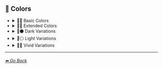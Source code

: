 ## 🎨 Colors

- <details><summary>🎨🔴 Basic Colors</summary>

    | Keyword        | Example      |
    | ------------- |:-------------:|
	|White| <img src="https://github.com/willwulfken/MidJourney-Styles-and-Keywords/blob/main/Images/MidJourney%20Styles%20(sphere)/Colors/Basic_Colors/sphere_White.png?raw=true" width="256" /> |
	|Light-Gray| <img src="https://github.com/willwulfken/MidJourney-Styles-and-Keywords/blob/main/Images/MidJourney%20Styles%20(sphere)/Colors/Basic_Colors/sphere_Light-Gray.png?raw=true" width="256" /> |
	|Gray| <img src="https://github.com/willwulfken/MidJourney-Styles-and-Keywords/blob/main/Images/MidJourney%20Styles%20(sphere)/Colors/Basic_Colors/sphere_Gray.png?raw=true" width="256" /> |
	|Dark-Gray| <img src="https://github.com/willwulfken/MidJourney-Styles-and-Keywords/blob/main/Images/MidJourney%20Styles%20(sphere)/Colors/Basic_Colors/sphere_Dark-Gray.png?raw=true" width="256" /> |
	|Black| <img src="https://github.com/willwulfken/MidJourney-Styles-and-Keywords/blob/main/Images/MidJourney%20Styles%20(sphere)/Colors/Basic_Colors/sphere_Black.png?raw=true" width="256" /> |
	|Brown| <img src="https://github.com/willwulfken/MidJourney-Styles-and-Keywords/blob/main/Images/MidJourney%20Styles%20(sphere)/Colors/Basic_Colors/sphere_Brown.png?raw=true" width="256" /> |
	|Maroon| <img src="https://github.com/willwulfken/MidJourney-Styles-and-Keywords/blob/main/Images/MidJourney%20Styles%20(sphere)/Colors/Basic_Colors/sphere_Maroon.png?raw=true" width="256" /> |
	|Red| <img src="https://github.com/willwulfken/MidJourney-Styles-and-Keywords/blob/main/Images/MidJourney%20Styles%20(sphere)/Colors/Basic_Colors/sphere_Red.png?raw=true" width="256" /> |
	|Orange| <img src="https://github.com/willwulfken/MidJourney-Styles-and-Keywords/blob/main/Images/MidJourney%20Styles%20(sphere)/Colors/Basic_Colors/sphere_Orange.png?raw=true" width="256" /> |
	|Yellow| <img src="https://github.com/willwulfken/MidJourney-Styles-and-Keywords/blob/main/Images/MidJourney%20Styles%20(sphere)/Colors/Basic_Colors/sphere_Yellow.png?raw=true" width="256" /> |
	|Lime| <img src="https://github.com/willwulfken/MidJourney-Styles-and-Keywords/blob/main/Images/MidJourney%20Styles%20(sphere)/Colors/Basic_Colors/sphere_Lime.png?raw=true" width="256" /> |
	|Green| <img src="https://github.com/willwulfken/MidJourney-Styles-and-Keywords/blob/main/Images/MidJourney%20Styles%20(sphere)/Colors/Basic_Colors/sphere_Green.png?raw=true" width="256" /> |
	|Cyan| <img src="https://github.com/willwulfken/MidJourney-Styles-and-Keywords/blob/main/Images/MidJourney%20Styles%20(sphere)/Colors/Basic_Colors/sphere_Cyan.png?raw=true" width="256" /> |
	|Teal| <img src="https://github.com/willwulfken/MidJourney-Styles-and-Keywords/blob/main/Images/MidJourney%20Styles%20(sphere)/Colors/Basic_Colors/sphere_Teal.png?raw=true" width="256" /> |
	|Blue| <img src="https://github.com/willwulfken/MidJourney-Styles-and-Keywords/blob/main/Images/MidJourney%20Styles%20(sphere)/Colors/Basic_Colors/sphere_Blue.png?raw=true" width="256" /> |
	|Indigo| <img src="https://github.com/willwulfken/MidJourney-Styles-and-Keywords/blob/main/Images/MidJourney%20Styles%20(sphere)/Colors/Basic_Colors/sphere_Indigo.png?raw=true" width="256" /> |
	|Purple| <img src="https://github.com/willwulfken/MidJourney-Styles-and-Keywords/blob/main/Images/MidJourney%20Styles%20(sphere)/Colors/Basic_Colors/sphere_Purple.png?raw=true" width="256" /> |
	|Violet| <img src="https://github.com/willwulfken/MidJourney-Styles-and-Keywords/blob/main/Images/MidJourney%20Styles%20(sphere)/Colors/Basic_Colors/sphere_Violet.png?raw=true" width="256" /> |
	|Fuchsia| <img src="https://github.com/willwulfken/MidJourney-Styles-and-Keywords/blob/main/Images/MidJourney%20Styles%20(sphere)/Colors/Basic_Colors/sphere_Fuchsia.png?raw=true" width="256" /> |
	|Magenta| <img src="https://github.com/willwulfken/MidJourney-Styles-and-Keywords/blob/main/Images/MidJourney%20Styles%20(sphere)/Colors/Basic_Colors/sphere_Magenta.png?raw=true" width="256" /> |
	|Pink| <img src="https://github.com/willwulfken/MidJourney-Styles-and-Keywords/blob/main/Images/MidJourney%20Styles%20(sphere)/Colors/Basic_Colors/sphere_Pink.png?raw=true" width="256" /> |

    </details>


- <details><summary>🎨🔵 Extended Colors</summary>

    | Keyword        | Example      |
    | ------------- |:-------------:|
	|Tan| <img src="https://github.com/willwulfken/MidJourney-Styles-and-Keywords/blob/main/Images/MidJourney%20Styles%20(sphere)/Colors/Extended_Colors/sphere_Tan.png?raw=true" width="256" /> |
	|Beige| <img src="https://github.com/willwulfken/MidJourney-Styles-and-Keywords/blob/main/Images/MidJourney%20Styles%20(sphere)/Colors/Extended_Colors/sphere_Beige.png?raw=true" width="256" /> |
	|Scarlet| <img src="https://github.com/willwulfken/MidJourney-Styles-and-Keywords/blob/main/Images/MidJourney%20Styles%20(sphere)/Colors/Extended_Colors/sphere_Scarlet.png?raw=true" width="256" /> |
	|Olive-Green| <img src="https://github.com/willwulfken/MidJourney-Styles-and-Keywords/blob/main/Images/MidJourney%20Styles%20(sphere)/Colors/Extended_Colors/sphere_Olive-Green.png?raw=true" width="256" /> |
	|Chartreuse| <img src="https://github.com/willwulfken/MidJourney-Styles-and-Keywords/blob/main/Images/MidJourney%20Styles%20(sphere)/Colors/Extended_Colors/sphere_Chartreuse.png?raw=true" width="256" /> |
	|Turquoise| <img src="https://github.com/willwulfken/MidJourney-Styles-and-Keywords/blob/main/Images/MidJourney%20Styles%20(sphere)/Colors/Extended_Colors/sphere_Turquoise.png?raw=true" width="256" /> |
	|Aqua| <img src="https://github.com/willwulfken/MidJourney-Styles-and-Keywords/blob/main/Images/MidJourney%20Styles%20(sphere)/Colors/Extended_Colors/sphere_Aqua.png?raw=true" width="256" /> |
	|Azure| <img src="https://github.com/willwulfken/MidJourney-Styles-and-Keywords/blob/main/Images/MidJourney%20Styles%20(sphere)/Colors/Extended_Colors/sphere_Azure.png?raw=true" width="256" /> |

    </details>


- <details><summary>🎨⚫ Dark Variations</summary>

    | Keyword        | Example      |
    | ------------- |:-------------:|
	|Dark-White| <img src="https://github.com/willwulfken/MidJourney-Styles-and-Keywords/blob/main/Images/MidJourney%20Styles%20(sphere)/Colors/Dark_Colors/sphere_Dark-White.png?raw=true" width="256" /> |
	|Dark-Brown| <img src="https://github.com/willwulfken/MidJourney-Styles-and-Keywords/blob/main/Images/MidJourney%20Styles%20(sphere)/Colors/Dark_Colors/sphere_Dark-Brown.png?raw=true" width="256" /> |
	|Dark-Maroon| <img src="https://github.com/willwulfken/MidJourney-Styles-and-Keywords/blob/main/Images/MidJourney%20Styles%20(sphere)/Colors/Dark_Colors/sphere_Dark-Maroon.png?raw=true" width="256" /> |
	|Dark-Red| <img src="https://github.com/willwulfken/MidJourney-Styles-and-Keywords/blob/main/Images/MidJourney%20Styles%20(sphere)/Colors/Dark_Colors/sphere_Dark-Red.png?raw=true" width="256" /> |
	|Dark-Orange| <img src="https://github.com/willwulfken/MidJourney-Styles-and-Keywords/blob/main/Images/MidJourney%20Styles%20(sphere)/Colors/Dark_Colors/sphere_Dark-Orange.png?raw=true" width="256" /> |
	|Dark-Yellow| <img src="https://github.com/willwulfken/MidJourney-Styles-and-Keywords/blob/main/Images/MidJourney%20Styles%20(sphere)/Colors/Dark_Colors/sphere_Dark-Yellow.png?raw=true" width="256" /> |
	|Dark-Lime| <img src="https://github.com/willwulfken/MidJourney-Styles-and-Keywords/blob/main/Images/MidJourney%20Styles%20(sphere)/Colors/Dark_Colors/sphere_Dark-Lime.png?raw=true" width="256" /> |
	|Dark-Green| <img src="https://github.com/willwulfken/MidJourney-Styles-and-Keywords/blob/main/Images/MidJourney%20Styles%20(sphere)/Colors/Dark_Colors/sphere_Dark-Green.png?raw=true" width="256" /> |
	|Dark-Cyan| <img src="https://github.com/willwulfken/MidJourney-Styles-and-Keywords/blob/main/Images/MidJourney%20Styles%20(sphere)/Colors/Dark_Colors/sphere_Dark-Cyan.png?raw=true" width="256" /> |
	|Dark-Blue| <img src="https://github.com/willwulfken/MidJourney-Styles-and-Keywords/blob/main/Images/MidJourney%20Styles%20(sphere)/Colors/Dark_Colors/sphere_Dark-Blue.png?raw=true" width="256" /> |
	|Dark-Purple| <img src="https://github.com/willwulfken/MidJourney-Styles-and-Keywords/blob/main/Images/MidJourney%20Styles%20(sphere)/Colors/Dark_Colors/sphere_Dark-Purple.png?raw=true" width="256" /> |
	|Dark-Magenta| <img src="https://github.com/willwulfken/MidJourney-Styles-and-Keywords/blob/main/Images/MidJourney%20Styles%20(sphere)/Colors/Dark_Colors/sphere_Dark-Magenta.png?raw=true" width="256" /> |
	|Dark-Pink| <img src="https://github.com/willwulfken/MidJourney-Styles-and-Keywords/blob/main/Images/MidJourney%20Styles%20(sphere)/Colors/Dark_Colors/sphere_Dark-Pink.png?raw=true" width="256" /> |

    </details>


- <details><summary>🎨⚪ Light Variations</summary>

    | Keyword        | Example      |
    | ------------- |:-------------:|
	|Light-Black| <img src="https://github.com/willwulfken/MidJourney-Styles-and-Keywords/blob/main/Images/MidJourney%20Styles%20(sphere)/Colors/Light_Colors/sphere_Light-Black.png?raw=true" width="256" /> |
	|Light-Brown| <img src="https://github.com/willwulfken/MidJourney-Styles-and-Keywords/blob/main/Images/MidJourney%20Styles%20(sphere)/Colors/Light_Colors/sphere_Light-Brown.png?raw=true" width="256" /> |
	|Light-Maroon| <img src="https://github.com/willwulfken/MidJourney-Styles-and-Keywords/blob/main/Images/MidJourney%20Styles%20(sphere)/Colors/Light_Colors/sphere_Light-Maroon.png?raw=true" width="256" /> |
	|Light-Red| <img src="https://github.com/willwulfken/MidJourney-Styles-and-Keywords/blob/main/Images/MidJourney%20Styles%20(sphere)/Colors/Light_Colors/sphere_Light-Red.png?raw=true" width="256" /> |
	|Light-Orange| <img src="https://github.com/willwulfken/MidJourney-Styles-and-Keywords/blob/main/Images/MidJourney%20Styles%20(sphere)/Colors/Light_Colors/sphere_Light-Orange.png?raw=true" width="256" /> |
	|Light-Yellow| <img src="https://github.com/willwulfken/MidJourney-Styles-and-Keywords/blob/main/Images/MidJourney%20Styles%20(sphere)/Colors/Light_Colors/sphere_Light-Yellow.png?raw=true" width="256" /> |
	|Light-Lime| <img src="https://github.com/willwulfken/MidJourney-Styles-and-Keywords/blob/main/Images/MidJourney%20Styles%20(sphere)/Colors/Light_Colors/sphere_Light-Lime.png?raw=true" width="256" /> |
	|Light-Green| <img src="https://github.com/willwulfken/MidJourney-Styles-and-Keywords/blob/main/Images/MidJourney%20Styles%20(sphere)/Colors/Light_Colors/sphere_Light-Green.png?raw=true" width="256" /> |
	|Light-Cyan| <img src="https://github.com/willwulfken/MidJourney-Styles-and-Keywords/blob/main/Images/MidJourney%20Styles%20(sphere)/Colors/Light_Colors/sphere_Light-Cyan.png?raw=true" width="256" /> |
	|Light-Blue| <img src="https://github.com/willwulfken/MidJourney-Styles-and-Keywords/blob/main/Images/MidJourney%20Styles%20(sphere)/Colors/Light_Colors/sphere_Light-Blue.png?raw=true" width="256" /> |
	|Light-Purple| <img src="https://github.com/willwulfken/MidJourney-Styles-and-Keywords/blob/main/Images/MidJourney%20Styles%20(sphere)/Colors/Light_Colors/sphere_Light-Purple.png?raw=true" width="256" /> |
	|Light-Magenta| <img src="https://github.com/willwulfken/MidJourney-Styles-and-Keywords/blob/main/Images/MidJourney%20Styles%20(sphere)/Colors/Light_Colors/sphere_Light-Magenta.png?raw=true" width="256" /> |
	|Light-Pink| <img src="https://github.com/willwulfken/MidJourney-Styles-and-Keywords/blob/main/Images/MidJourney%20Styles%20(sphere)/Colors/Light_Colors/sphere_Light-Pink.png?raw=true" width="256" /> |

    </details>


- <details><summary>🎨🔶 Vivid Variations</summary>

    | Keyword        | Example      |
    | ------------- |:-------------:|
	|Vivid-Brown| <img src="https://github.com/willwulfken/MidJourney-Styles-and-Keywords/blob/main/Images/MidJourney%20Styles%20(sphere)/Colors/Vivid_Colors/sphere_Vivid-Brown.png?raw=true" width="256" /> |
	|Vivid-Maroon| <img src="https://github.com/willwulfken/MidJourney-Styles-and-Keywords/blob/main/Images/MidJourney%20Styles%20(sphere)/Colors/Vivid_Colors/sphere_Vivid-Maroon.png?raw=true" width="256" /> |
	|Vivid-Red| <img src="https://github.com/willwulfken/MidJourney-Styles-and-Keywords/blob/main/Images/MidJourney%20Styles%20(sphere)/Colors/Vivid_Colors/sphere_Vivid-Red.png?raw=true" width="256" /> |
	|Vivid-Orange| <img src="https://github.com/willwulfken/MidJourney-Styles-and-Keywords/blob/main/Images/MidJourney%20Styles%20(sphere)/Colors/Vivid_Colors/sphere_Vivid-Orange.png?raw=true" width="256" /> |
	|Vivid-Yellow| <img src="https://github.com/willwulfken/MidJourney-Styles-and-Keywords/blob/main/Images/MidJourney%20Styles%20(sphere)/Colors/Vivid_Colors/sphere_Vivid-Yellow.png?raw=true" width="256" /> |
	|Vivid-Lime| <img src="https://github.com/willwulfken/MidJourney-Styles-and-Keywords/blob/main/Images/MidJourney%20Styles%20(sphere)/Colors/Vivid_Colors/sphere_Vivid-Lime.png?raw=true" width="256" /> |
	|Vivid-Green| <img src="https://github.com/willwulfken/MidJourney-Styles-and-Keywords/blob/main/Images/MidJourney%20Styles%20(sphere)/Colors/Vivid_Colors/sphere_Vivid-Green.png?raw=true" width="256" /> |
	|Vivid-Cyan| <img src="https://github.com/willwulfken/MidJourney-Styles-and-Keywords/blob/main/Images/MidJourney%20Styles%20(sphere)/Colors/Vivid_Colors/sphere_Vivid-Cyan.png?raw=true" width="256" /> |
	|Vivid-Blue| <img src="https://github.com/willwulfken/MidJourney-Styles-and-Keywords/blob/main/Images/MidJourney%20Styles%20(sphere)/Colors/Vivid_Colors/sphere_Vivid-Blue.png?raw=true" width="256" /> |
	|Vivid-Purple| <img src="https://github.com/willwulfken/MidJourney-Styles-and-Keywords/blob/main/Images/MidJourney%20Styles%20(sphere)/Colors/Vivid_Colors/sphere_Vivid-Purple.png?raw=true" width="256" /> |
	|Vivid-Magenta| <img src="https://github.com/willwulfken/MidJourney-Styles-and-Keywords/blob/main/Images/MidJourney%20Styles%20(sphere)/Colors/Vivid_Colors/sphere_Vivid-Magenta.png?raw=true" width="256" /> |
	|Vivid-Pink| <img src="https://github.com/willwulfken/MidJourney-Styles-and-Keywords/blob/main/Images/MidJourney%20Styles%20(sphere)/Colors/Vivid_Colors/sphere_Vivid-Pink.png?raw=true" width="256" /> |

    </details>

---
###### [⬅ Go Back](https://github.com/willwulfken/MidJourney-Styles-and-Keywords/blob/main/README.md)